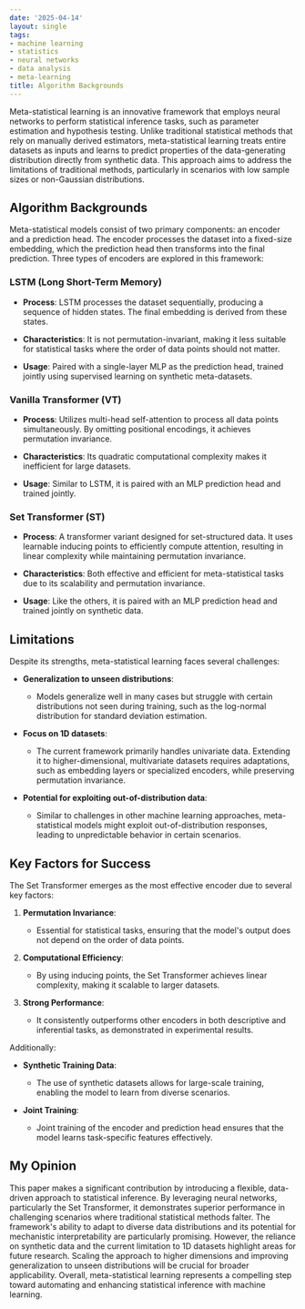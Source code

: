 ```yaml
---
date: '2025-04-14'
layout: single
tags:
- machine learning
- statistics
- neural networks
- data analysis
- meta-learning
title: Algorithm Backgrounds
---
```



Meta-statistical learning is an innovative framework that employs neural networks to perform statistical inference tasks, such as parameter estimation and hypothesis testing. Unlike traditional statistical methods that rely on manually derived estimators, meta-statistical learning treats entire datasets as inputs and learns to predict properties of the data-generating distribution directly from synthetic data. This approach aims to address the limitations of traditional methods, particularly in scenarios with low sample sizes or non-Gaussian distributions.

  

## Algorithm Backgrounds

  

Meta-statistical models consist of two primary components: an encoder and a prediction head. The encoder processes the dataset into a fixed-size embedding, which the prediction head then transforms into the final prediction. Three types of encoders are explored in this framework:

  


<!-- excerpt-end -->

### LSTM (Long Short-Term Memory)

  

- **Process**: LSTM processes the dataset sequentially, producing a sequence of hidden states. The final embedding is derived from these states.
  
- **Characteristics**: It is not permutation-invariant, making it less suitable for statistical tasks where the order of data points should not matter.
  
- **Usage**: Paired with a single-layer MLP as the prediction head, trained jointly using supervised learning on synthetic meta-datasets.
  

### Vanilla Transformer (VT)

  

- **Process**: Utilizes multi-head self-attention to process all data points simultaneously. By omitting positional encodings, it achieves permutation invariance.
  
- **Characteristics**: Its quadratic computational complexity makes it inefficient for large datasets.
  
- **Usage**: Similar to LSTM, it is paired with an MLP prediction head and trained jointly.
  

### Set Transformer (ST)

  

- **Process**: A transformer variant designed for set-structured data. It uses learnable inducing points to efficiently compute attention, resulting in linear complexity while maintaining permutation invariance.
  
- **Characteristics**: Both effective and efficient for meta-statistical tasks due to its scalability and permutation invariance.
  
- **Usage**: Like the others, it is paired with an MLP prediction head and trained jointly on synthetic data.
  

## Limitations

  

Despite its strengths, meta-statistical learning faces several challenges:

  

- **Generalization to unseen distributions**:  
    - Models generalize well in many cases but struggle with certain distributions not seen during training, such as the log-normal distribution for standard deviation estimation.
      
    
  
- **Focus on 1D datasets**:  
    - The current framework primarily handles univariate data. Extending it to higher-dimensional, multivariate datasets requires adaptations, such as embedding layers or specialized encoders, while preserving permutation invariance.
      
    
  
- **Potential for exploiting out-of-distribution data**:  
    - Similar to challenges in other machine learning approaches, meta-statistical models might exploit out-of-distribution responses, leading to unpredictable behavior in certain scenarios.
      
    
  

## Key Factors for Success

  

The Set Transformer emerges as the most effective encoder due to several key factors:

  

1. **Permutation Invariance**:  
    - Essential for statistical tasks, ensuring that the model's output does not depend on the order of data points.
      
    
  
2. **Computational Efficiency**:  
    - By using inducing points, the Set Transformer achieves linear complexity, making it scalable to larger datasets.
      
    
  
4. **Strong Performance**:  
    - It consistently outperforms other encoders in both descriptive and inferential tasks, as demonstrated in experimental results.
      
    
  

Additionally:

  

- **Synthetic Training Data**:  
    - The use of synthetic datasets allows for large-scale training, enabling the model to learn from diverse scenarios.
      
    
  
- **Joint Training**:  
    - Joint training of the encoder and prediction head ensures that the model learns task-specific features effectively.
      
    
  

## My Opinion

  

This paper makes a significant contribution by introducing a flexible, data-driven approach to statistical inference. By leveraging neural networks, particularly the Set Transformer, it demonstrates superior performance in challenging scenarios where traditional statistical methods falter. The framework's ability to adapt to diverse data distributions and its potential for mechanistic interpretability are particularly promising. However, the reliance on synthetic data and the current limitation to 1D datasets highlight areas for future research. Scaling the approach to higher dimensions and improving generalization to unseen distributions will be crucial for broader applicability. Overall, meta-statistical learning represents a compelling step toward automating and enhancing statistical inference with machine learning.